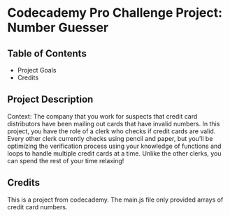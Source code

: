 # Codecademy Pro Challenge Project: Number Guesser
## Table of Contents
- Project Goals
- Credits

## Project Description
Context: The company that you work for suspects that credit card distributors have been mailing out cards that have invalid numbers. In this project, you have the role of a clerk who checks if credit cards are valid. Every other clerk currently checks using pencil and paper, but you’ll be optimizing the verification process using your knowledge of functions and loops to handle multiple credit cards at a time. Unlike the other clerks, you can spend the rest of your time relaxing!


## Credits
This is a project from codecademy. The main.js file only provided arrays of credit card numbers.
